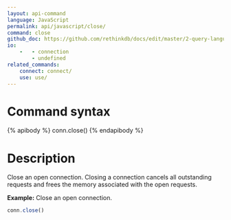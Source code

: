 ```yaml
---
layout: api-command 
language: JavaScript
permalink: api/javascript/close/
command: close
github_doc: https://github.com/rethinkdb/docs/edit/master/2-query-language/api/javascript/accessing-rql/close.md
io:
    -   - connection
        - undefined
related_commands:
    connect: connect/
    use: use/
---
```


# Command syntax #

{% apibody %}
conn.close()
{% endapibody %}

# Description #

Close an open connection. Closing a connection cancels all outstanding requests and frees
the memory associated with the open requests.

__Example:__ Close an open connection.

```js
conn.close()
```


